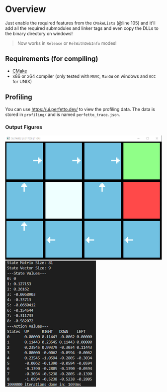 # Overview

Just enable the required features from the `CMakeLists` (@line 105) and it'll add all the required submodules and linker tags and even copy the DLLs to the binary directory on windows!

> Now works in `Release` or `RelWithDebInfo` modes!

## Requirements (for compiling)
- [CMake](https://cmake.org/)
- x86 or x64 compiler (only tested with `MSVC`, `MinGW` on windows and `GCC` for UNIX)

## Profiling

You can use https://ui.perfetto.dev/ to view the profiling data. The data is stored in `profiling/` and is named `perfetto_trace.json`.

### Output Figures
![GUI Output](https://github.com/AbduEhab/Cpp-RL-GridWorld-Algorithims/blob/main/figures/GUI_output.png)
![Terminal Output](https://github.com/AbduEhab/Cpp-RL-GridWorld-Algorithims/blob/main/figures/term_output.png)
